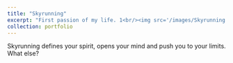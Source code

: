 ```yaml
---
title: "Skyrunning"
excerpt: "First passion of my life. 1<br/><img src='/images/Skyrunning.png'>"
collection: portfolio
---
```


Skyrunning defines your spirit, opens your mind and push you to your limits. What else?
